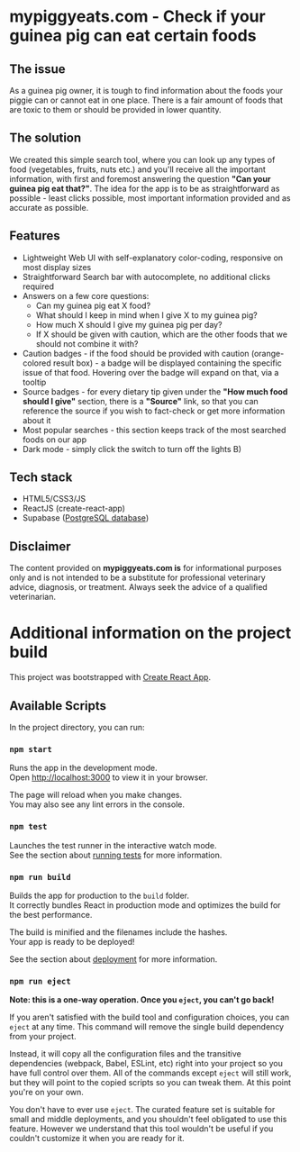# mypiggyeats.com - Check if your guinea pig can eat certain foods

## The issue
As a guinea pig owner, it is tough to find information about the foods your piggie can or cannot eat in one place. There is a fair amount of foods that are toxic to them or should be provided in lower quantity.  

## The solution
We created this simple search tool, where you can look up any types of food (vegetables, fruits, nuts etc.) and you'll receive all the important information, with first and foremost answering the question **"Can your guinea pig eat that?"**. The idea for the app is to be as straightforward as possible - least clicks possible, most important information provided and as accurate as possible. 

## Features
- Lightweight Web UI with self-explanatory color-coding, responsive on most display sizes
- Straightforward Search bar with autocomplete, no additional clicks required
- Answers on a few core questions:
  - Can my guinea pig eat X food?
  - What should I keep in mind when I give X to my guinea pig?
  - How much X should I give my guinea pig per day?
  - If X should be given with caution, which are the other foods that we should not combine it with?
- Caution badges - if the food should be provided with caution (orange-colored result box) - a badge will be displayed containing the specific issue of that food. Hovering over the badge will expand on that, via a tooltip
- Source badges - for every dietary tip given under the **"How much food should I give"** section, there is a **"Source"** link, so that you can reference the source if you wish to fact-check or get more information about it
- Most popular searches - this section keeps track of the most searched foods on our app
- Dark mode - simply click the switch to turn off the lights B)

## Tech stack
- HTML5/CSS3/JS
- ReactJS (create-react-app)
- Supabase ([PostgreSQL database](https://supabase.com/))

## Disclaimer
The content provided on **mypiggyeats.com is** for informational purposes only and is not intended to be a substitute for professional veterinary advice, diagnosis, or treatment. Always seek the advice of a qualified veterinarian.

# Additional information on the project build
This project was bootstrapped with [Create React App](https://github.com/facebook/create-react-app).

## Available Scripts

In the project directory, you can run:

### `npm start`

Runs the app in the development mode.\
Open [http://localhost:3000](http://localhost:3000) to view it in your browser.

The page will reload when you make changes.\
You may also see any lint errors in the console.

### `npm test`

Launches the test runner in the interactive watch mode.\
See the section about [running tests](https://facebook.github.io/create-react-app/docs/running-tests) for more information.

### `npm run build`

Builds the app for production to the `build` folder.\
It correctly bundles React in production mode and optimizes the build for the best performance.

The build is minified and the filenames include the hashes.\
Your app is ready to be deployed!

See the section about [deployment](https://facebook.github.io/create-react-app/docs/deployment) for more information.

### `npm run eject`

**Note: this is a one-way operation. Once you `eject`, you can't go back!**

If you aren't satisfied with the build tool and configuration choices, you can `eject` at any time. This command will remove the single build dependency from your project.

Instead, it will copy all the configuration files and the transitive dependencies (webpack, Babel, ESLint, etc) right into your project so you have full control over them. All of the commands except `eject` will still work, but they will point to the copied scripts so you can tweak them. At this point you're on your own.

You don't have to ever use `eject`. The curated feature set is suitable for small and middle deployments, and you shouldn't feel obligated to use this feature. However we understand that this tool wouldn't be useful if you couldn't customize it when you are ready for it.

